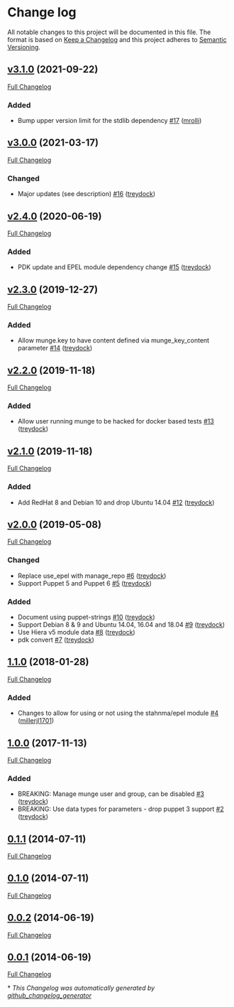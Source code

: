 # Change log

All notable changes to this project will be documented in this file. The format is based on [Keep a Changelog](http://keepachangelog.com/en/1.0.0/) and this project adheres to [Semantic Versioning](http://semver.org).

## [v3.1.0](https://github.com/treydock/puppet-munge/tree/v3.1.0) (2021-09-22)

[Full Changelog](https://github.com/treydock/puppet-munge/compare/v3.0.0...v3.1.0)

### Added

- Bump upper version limit for the stdlib dependency [\#17](https://github.com/treydock/puppet-munge/pull/17) ([mrolli](https://github.com/mrolli))

## [v3.0.0](https://github.com/treydock/puppet-munge/tree/v3.0.0) (2021-03-17)

[Full Changelog](https://github.com/treydock/puppet-munge/compare/v2.4.0...v3.0.0)

### Changed

- Major updates \(see description\) [\#16](https://github.com/treydock/puppet-munge/pull/16) ([treydock](https://github.com/treydock))

## [v2.4.0](https://github.com/treydock/puppet-munge/tree/v2.4.0) (2020-06-19)

[Full Changelog](https://github.com/treydock/puppet-munge/compare/v2.3.0...v2.4.0)

### Added

- PDK update and EPEL module dependency change [\#15](https://github.com/treydock/puppet-munge/pull/15) ([treydock](https://github.com/treydock))

## [v2.3.0](https://github.com/treydock/puppet-munge/tree/v2.3.0) (2019-12-27)

[Full Changelog](https://github.com/treydock/puppet-munge/compare/v2.2.0...v2.3.0)

### Added

- Allow munge.key to have content defined via munge\_key\_content parameter [\#14](https://github.com/treydock/puppet-munge/pull/14) ([treydock](https://github.com/treydock))

## [v2.2.0](https://github.com/treydock/puppet-munge/tree/v2.2.0) (2019-11-18)

[Full Changelog](https://github.com/treydock/puppet-munge/compare/v2.1.0...v2.2.0)

### Added

- Allow user running munge to be hacked for docker based tests [\#13](https://github.com/treydock/puppet-munge/pull/13) ([treydock](https://github.com/treydock))

## [v2.1.0](https://github.com/treydock/puppet-munge/tree/v2.1.0) (2019-11-18)

[Full Changelog](https://github.com/treydock/puppet-munge/compare/v2.0.0...v2.1.0)

### Added

- Add RedHat 8 and Debian 10 and drop Ubuntu 14.04 [\#12](https://github.com/treydock/puppet-munge/pull/12) ([treydock](https://github.com/treydock))

## [v2.0.0](https://github.com/treydock/puppet-munge/tree/v2.0.0) (2019-05-08)

[Full Changelog](https://github.com/treydock/puppet-munge/compare/1.1.0...v2.0.0)

### Changed

- Replace use\_epel with manage\_repo [\#6](https://github.com/treydock/puppet-munge/pull/6) ([treydock](https://github.com/treydock))
- Support Puppet 5 and Puppet 6 [\#5](https://github.com/treydock/puppet-munge/pull/5) ([treydock](https://github.com/treydock))

### Added

- Document using puppet-strings [\#10](https://github.com/treydock/puppet-munge/pull/10) ([treydock](https://github.com/treydock))
- Support Debian 8 & 9 and Ubuntu 14.04, 16.04 and 18.04 [\#9](https://github.com/treydock/puppet-munge/pull/9) ([treydock](https://github.com/treydock))
- Use Hiera v5 module data [\#8](https://github.com/treydock/puppet-munge/pull/8) ([treydock](https://github.com/treydock))
- pdk convert [\#7](https://github.com/treydock/puppet-munge/pull/7) ([treydock](https://github.com/treydock))

## [1.1.0](https://github.com/treydock/puppet-munge/tree/1.1.0) (2018-01-28)

[Full Changelog](https://github.com/treydock/puppet-munge/compare/1.0.0...1.1.0)

### Added

- Changes to allow for using or not using the stahnma/epel module [\#4](https://github.com/treydock/puppet-munge/pull/4) ([millerjl1701](https://github.com/millerjl1701))

## [1.0.0](https://github.com/treydock/puppet-munge/tree/1.0.0) (2017-11-13)

[Full Changelog](https://github.com/treydock/puppet-munge/compare/0.1.1...1.0.0)

### Added

- BREAKING: Manage munge user and group, can be disabled [\#3](https://github.com/treydock/puppet-munge/pull/3) ([treydock](https://github.com/treydock))
- BREAKING: Use data types for parameters - drop puppet 3 support [\#2](https://github.com/treydock/puppet-munge/pull/2) ([treydock](https://github.com/treydock))

## [0.1.1](https://github.com/treydock/puppet-munge/tree/0.1.1) (2014-07-11)

[Full Changelog](https://github.com/treydock/puppet-munge/compare/0.1.0...0.1.1)

## [0.1.0](https://github.com/treydock/puppet-munge/tree/0.1.0) (2014-07-11)

[Full Changelog](https://github.com/treydock/puppet-munge/compare/0.0.2...0.1.0)

## [0.0.2](https://github.com/treydock/puppet-munge/tree/0.0.2) (2014-06-19)

[Full Changelog](https://github.com/treydock/puppet-munge/compare/0.0.1...0.0.2)

## [0.0.1](https://github.com/treydock/puppet-munge/tree/0.0.1) (2014-06-19)

[Full Changelog](https://github.com/treydock/puppet-munge/compare/44a5661eb3e42f0714bc1df6d2ccae1999b4f75e...0.0.1)



\* *This Changelog was automatically generated by [github_changelog_generator](https://github.com/github-changelog-generator/github-changelog-generator)*
